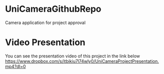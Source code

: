 # UniCameraGithubRepo
Camera application for project approval


# Video Presentation
You can see the presentation video of this project in the link below
https://www.dropbox.com/s/itbikiu7l74wly0/UniCameraProjectPresentation.mp4?dl=0

